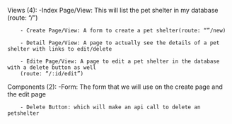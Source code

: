 Views (4):
		-Index Page/View: This will list the pet shelter in my database (route: “/”)

		- Create Page/View: A form to create a pet shelter(route: “”/new)

		- Detail Page/View: A page to actually see the details of a pet shelter with links to edit/delete

		- Edite Page/View: A page to edit a pet shelter in the database with a delete button as well 
        (route: “/:id/edit”)
        
Components (2):
		-Form: The form that we will use on the create page and the edit page

		- Delete Button: which will make an api call to delete an petshelter